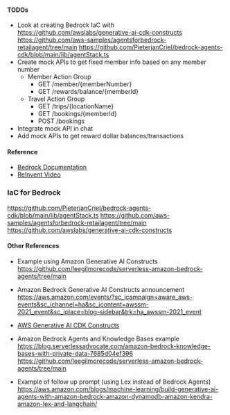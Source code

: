 #### TODOs

- Look at creating Bedrock IaC with
  https://github.com/awslabs/generative-ai-cdk-constructs
  https://github.com/aws-samples/agentsforbedrock-retailagent/tree/main
  https://github.com/PieterjanCriel/bedrock-agents-cdk/blob/main/lib/agentStack.ts
- Create mock APIs to get fixed member info based on any member number
  - Member Action Group
    - GET /member/{memberNumber}
    - GET /rewards/balance/{memberId}
  - Travel Action Group
    - GET /trips/{locationName}
    - GET /bookings/{memberId}
    - POST /bookings
- Integrate mock API in chat
- Add mock APIs to get reward dollar balances/transactions

#### Reference

- [Bedrock Documentation](https://docs.aws.amazon.com/bedrock/latest/userguide/agents.html)
- [ReInvent Video](https://www.youtube.com/watch?v=JNZPW82uv7w&list=WL&index=13&t=2172s)

### IaC for Bedrock

https://github.com/PieterjanCriel/bedrock-agents-cdk/blob/main/lib/agentStack.ts
https://github.com/aws-samples/agentsforbedrock-retailagent/tree/main
https://github.com/awslabs/generative-ai-cdk-constructs

#### Other References

- Example using Amazon Generative AI Constructs
  https://github.com/leegilmorecode/serverless-amazon-bedrock-agents/tree/main
- Amazon Bedrock Generative AI Constructs announcement
  https://aws.amazon.com/events/?sc_icampaign=aware_aws-events&sc_ichannel=ha&sc_icontent=awssm-2021_event&sc_iplace=blog-sidebar&trk=ha_awssm-2021_event
- [AWS Generative AI CDK Constructs](https://github.com/awslabs/generative-ai-cdk-constructs)

- Amazon Bedrock Agents and Knowledge Bases example
  https://blog.serverlessadvocate.com/amazon-bedrock-knowledge-bases-with-private-data-7685d04ef396
  https://github.com/leegilmorecode/serverless-amazon-bedrock-agents/tree/main

- Example of follow up prompt (using Lex instead of Bedrock Agents)
  https://aws.amazon.com/blogs/machine-learning/build-generative-ai-agents-with-amazon-bedrock-amazon-dynamodb-amazon-kendra-amazon-lex-and-langchain/
